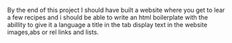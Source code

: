 By the end of this project I should have built a website where you get to lear a few recipes and i should be able to write an html boilerplate with the abillity to give it a language a title in the tab display text in the website images,abs or rel links and lists.